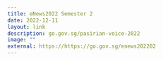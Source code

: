 ```yaml
---
title: eNews2022 Semester 2
date: 2022-12-11
layout: link
description: go.gov.sg/pasirian-voice-2022
image: ""
external: https://https://go.gov.sg/enews202202
---
```







